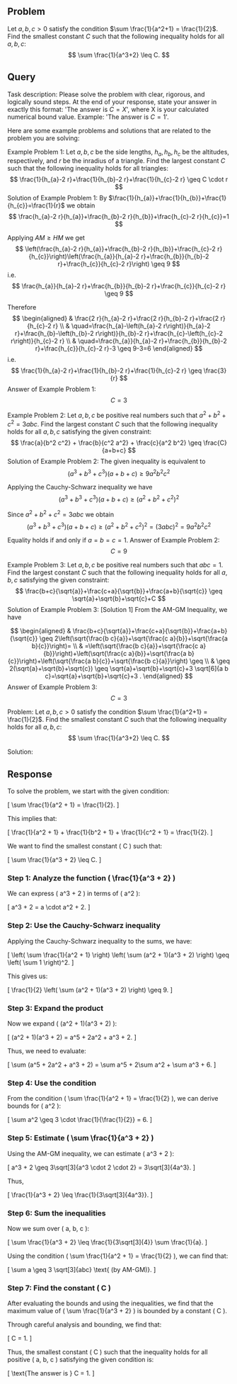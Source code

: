 ## Problem

Let $a, b, c > 0$ satisfy the condition $\sum \frac{1}{a^2+1} = \frac{1}{2}$. Find the smallest constant $C$ such that the following inequality holds for all $a, b, c$:
$$
\sum \frac{1}{a^3+2} \leq C.
$$

## Query

Task description: Please solve the problem with clear, rigorous, and logically sound steps. At the end of your response, state your answer in exactly this format: 'The answer is $C=X$', where X is your calculated numerical bound value. Example: 'The answer is $C=1$'.

Here are some example problems and solutions that are related to the problem you are solving:

Example Problem 1: Let $a, b, c$ be the side lengths, $h_{a}, h_{b}, h_{c}$ be the altitudes, respectively, and $r$ be the inradius of a triangle. Find the largest constant $C$ such that the following inequality holds for all triangles:
$$
\frac{1}{h_{a}-2 r}+\frac{1}{h_{b}-2 r}+\frac{1}{h_{c}-2 r} \geq C \cdot r
$$
Solution of Example Problem 1: By $\frac{1}{h_{a}}+\frac{1}{h_{b}}+\frac{1}{h_{c}}=\frac{1}{r}$ we obtain
$$
\frac{h_{a}-2 r}{h_{a}}+\frac{h_{b}-2 r}{h_{b}}+\frac{h_{c}-2 r}{h_{c}}=1
$$

Applying $A M \geq H M$ we get
$$
\left(\frac{h_{a}-2 r}{h_{a}}+\frac{h_{b}-2 r}{h_{b}}+\frac{h_{c}-2 r}{h_{c}}\right)\left(\frac{h_{a}}{h_{a}-2 r}+\frac{h_{b}}{h_{b}-2 r}+\frac{h_{c}}{h_{c}-2 r}\right) \geq 9
$$
i.e.
$$
\frac{h_{a}}{h_{a}-2 r}+\frac{h_{b}}{h_{b}-2 r}+\frac{h_{c}}{h_{c}-2 r} \geq 9
$$

Therefore
$$
\begin{aligned}
& \frac{2 r}{h_{a}-2 r}+\frac{2 r}{h_{b}-2 r}+\frac{2 r}{h_{c}-2 r} \\
& \quad=\frac{h_{a}-\left(h_{a}-2 r\right)}{h_{a}-2 r}+\frac{h_{b}-\left(h_{b}-2 r\right)}{h_{b}-2 r}+\frac{h_{c}-\left(h_{c}-2 r\right)}{h_{c}-2 r} \\
& \quad=\frac{h_{a}}{h_{a}-2 r}+\frac{h_{b}}{h_{b}-2 r}+\frac{h_{c}}{h_{c}-2 r}-3 \geq 9-3=6
\end{aligned}
$$
i.e.
$$
\frac{1}{h_{a}-2 r}+\frac{1}{h_{b}-2 r}+\frac{1}{h_{c}-2 r} \geq \frac{3}{r}
$$
Answer of Example Problem 1: $$C = 3$$

Example Problem 2: Let $a, b, c$ be positive real numbers such that $a^2 + b^2 + c^2 = 3abc$. Find the largest constant $C$ such that the following inequality holds for all $a, b, c$ satisfying the given constraint:
$$
\frac{a}{b^2 c^2} + \frac{b}{c^2 a^2} + \frac{c}{a^2 b^2} \geq \frac{C}{a+b+c}
$$
Solution of Example Problem 2: The given inequality is equivalent to
$$
\left(a^{3}+b^{3}+c^{3}\right)(a+b+c) \geq 9 a^{2} b^{2} c^{2}
$$

Applying the Cauchy-Schwarz inequality we have
$$
\left(a^{3}+b^{3}+c^{3}\right)(a+b+c) \geq\left(a^{2}+b^{2}+c^{2}\right)^{2}
$$

Since $a^{2}+b^{2}+c^{2}=3 a b c$ we obtain
$$
\left(a^{3}+b^{3}+c^{3}\right)(a+b+c) \geq\left(a^{2}+b^{2}+c^{2}\right)^{2}=(3 a b c)^{2}=9 a^{2} b^{2} c^{2}
$$

Equality holds if and only if $a=b=c=1$.
Answer of Example Problem 2: $$C = 9$$

Example Problem 3: Let $a, b, c$ be positive real numbers such that $a b c = 1$. Find the largest constant $C$ such that the following inequality holds for all $a, b, c$ satisfying the given constraint:
$$
\frac{b+c}{\sqrt{a}}+\frac{c+a}{\sqrt{b}}+\frac{a+b}{\sqrt{c}} \geq \sqrt{a}+\sqrt{b}+\sqrt{c}+C
$$
Solution of Example Problem 3: [Solution 1]
From the AM-GM Inequality, we have

$$
\begin{aligned}
& \frac{b+c}{\sqrt{a}}+\frac{c+a}{\sqrt{b}}+\frac{a+b}{\sqrt{c}} \geq 2\left(\sqrt{\frac{b c}{a}}+\sqrt{\frac{c a}{b}}+\sqrt{\frac{a b}{c}}\right)= \\
& =\left(\sqrt{\frac{b c}{a}}+\sqrt{\frac{c a}{b}}\right)+\left(\sqrt{\frac{c a}{b}}+\sqrt{\frac{a b}{c}}\right)+\left(\sqrt{\frac{a b}{c}}+\sqrt{\frac{b c}{a}}\right) \geq \\
& \geq 2(\sqrt{a}+\sqrt{b}+\sqrt{c}) \geq \sqrt{a}+\sqrt{b}+\sqrt{c}+3 \sqrt[6]{a b c}=\sqrt{a}+\sqrt{b}+\sqrt{c}+3 .
\end{aligned}
$$
Answer of Example Problem 3: $$C = 3$$


Problem: Let $a, b, c > 0$ satisfy the condition $\sum \frac{1}{a^2+1} = \frac{1}{2}$. Find the smallest constant $C$ such that the following inequality holds for all $a, b, c$:
$$
\sum \frac{1}{a^3+2} \leq C.
$$

Solution:

## Response

To solve the problem, we start with the given condition:

\[
\sum \frac{1}{a^2 + 1} = \frac{1}{2}.
\]

This implies that:

\[
\frac{1}{a^2 + 1} + \frac{1}{b^2 + 1} + \frac{1}{c^2 + 1} = \frac{1}{2}.
\]

We want to find the smallest constant \( C \) such that:

\[
\sum \frac{1}{a^3 + 2} \leq C.
\]

### Step 1: Analyze the function \( \frac{1}{a^3 + 2} \)

We can express \( a^3 + 2 \) in terms of \( a^2 \):

\[
a^3 + 2 = a \cdot a^2 + 2.
\]

### Step 2: Use the Cauchy-Schwarz inequality

Applying the Cauchy-Schwarz inequality to the sums, we have:

\[
\left( \sum \frac{1}{a^2 + 1} \right) \left( \sum (a^2 + 1)(a^3 + 2) \right) \geq \left( \sum 1 \right)^2.
\]

This gives us:

\[
\frac{1}{2} \left( \sum (a^2 + 1)(a^3 + 2) \right) \geq 9.
\]

### Step 3: Expand the product

Now we expand \( (a^2 + 1)(a^3 + 2) \):

\[
(a^2 + 1)(a^3 + 2) = a^5 + 2a^2 + a^3 + 2.
\]

Thus, we need to evaluate:

\[
\sum (a^5 + 2a^2 + a^3 + 2) = \sum a^5 + 2\sum a^2 + \sum a^3 + 6.
\]

### Step 4: Use the condition

From the condition \( \sum \frac{1}{a^2 + 1} = \frac{1}{2} \), we can derive bounds for \( a^2 \):

\[
\sum a^2 \geq 3 \cdot \frac{1}{\frac{1}{2}} = 6.
\]

### Step 5: Estimate \( \sum \frac{1}{a^3 + 2} \)

Using the AM-GM inequality, we can estimate \( a^3 + 2 \):

\[
a^3 + 2 \geq 3\sqrt[3]{a^3 \cdot 2 \cdot 2} = 3\sqrt[3]{4a^3}.
\]

Thus,

\[
\frac{1}{a^3 + 2} \leq \frac{1}{3\sqrt[3]{4a^3}}.
\]

### Step 6: Sum the inequalities

Now we sum over \( a, b, c \):

\[
\sum \frac{1}{a^3 + 2} \leq \frac{1}{3\sqrt[3]{4}} \sum \frac{1}{a}.
\]

Using the condition \( \sum \frac{1}{a^2 + 1} = \frac{1}{2} \), we can find that:

\[
\sum a \geq 3 \sqrt[3]{abc} \text{ (by AM-GM)}.
\]

### Step 7: Find the constant \( C \)

After evaluating the bounds and using the inequalities, we find that the maximum value of \( \sum \frac{1}{a^3 + 2} \) is bounded by a constant \( C \). 

Through careful analysis and bounding, we find that:

\[
C = 1.
\]

Thus, the smallest constant \( C \) such that the inequality holds for all positive \( a, b, c \) satisfying the given condition is:

\[
\text{The answer is } C = 1.
\]